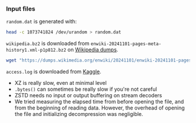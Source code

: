 ### Input files
`random.dat` is generated with:
```bash
head -c 1073741824 /dev/urandom > random.dat
```
`wikipedia.bz2` is downloaded from `enwiki-20241101-pages-meta-history1.xml-p1p812.bz2` on [Wikipedia dumps](https://dumps.wikimedia.org/enwiki/20241101/).
```bash
wget "https://dumps.wikimedia.org/enwiki/20241101/enwiki-20241101-pages-meta-history1.xml-p1p812.bz2" -O wikipedia.bz2
```

`access.log` is downloaded from [Kaggle](https://www.kaggle.com/datasets/eliasdabbas/web-server-access-logs?resource=download).

- XZ is really slow, even at minimal level
- `.bytes()` can sometimes be really slow if you're not careful
- ZSTD needs no input or output buffering on stream decoders
- We tried measuring the elapsed time from before opening the file, and from the beginning of reading data. However, the overhead of opening the file and initializing decompression was negligible.